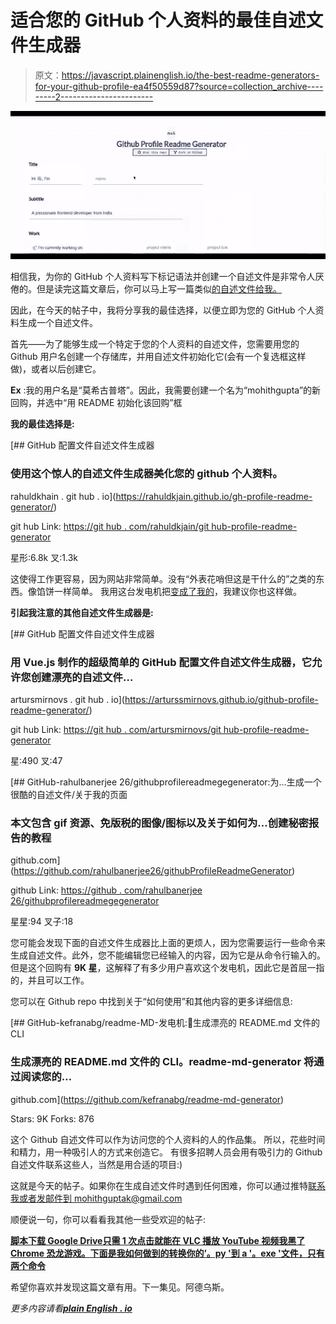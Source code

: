 # 适合您的 GitHub 个人资料的最佳自述文件生成器

> 原文：<https://javascript.plainenglish.io/the-best-readme-generators-for-your-github-profile-ea4f50559d87?source=collection_archive---------2----------------------->

![](img/708b30072f813390be16043b9bc37f66.png)

相信我，为你的 GitHub 个人资料写下标记语法并创建一个自述文件是非常令人厌倦的。但是读完这篇文章后，你可以马上写一篇类似[的自述文件给我。](https://github.com/mohithgupta)

因此，在今天的帖子中，我将分享我的最佳选择，以便立即为您的 GitHub 个人资料生成一个自述文件。

首先——为了能够生成一个特定于您的个人资料的自述文件，您需要用您的 Github 用户名创建一个存储库，并用自述文件初始化它(会有一个复选框这样做)，或者以后创建它。

**Ex** :我的用户名是“莫希古普塔”。因此，我需要创建一个名为“mohithgupta”的新回购，并选中“用 README 初始化该回购”框

**我的最佳选择是:**

 [## GitHub 配置文件自述文件生成器

### 使用这个惊人的自述文件生成器美化您的 github 个人资料。

rahuldkhain . git hub . io](https://rahuldkjain.github.io/gh-profile-readme-generator/) 

git hub Link:
[https://git hub . com/rahuldkjain/git hub-profile-readme-generator](https://github.com/rahuldkjain/github-profile-readme-generator)

星形:6.8k
叉:1.3k

这使得工作更容易，因为网站非常简单。没有“外表花哨但这是干什么的”之类的东西。像馅饼一样简单。
我用这台发电机把[变成了我的](https://github.com/mohithgupta)，我建议你也这样做。

**引起我注意的其他自述文件生成器是:**

[](https://arturssmirnovs.github.io/github-profile-readme-generator/) [## GitHub 配置文件自述文件生成器

### 用 Vue.js 制作的超级简单的 GitHub 配置文件自述文件生成器，它允许您创建漂亮的自述文件…

artursmirnovs . git hub . io](https://arturssmirnovs.github.io/github-profile-readme-generator/) 

git hub Link:
[https://git hub . com/artursmirnovs/git hub-profile-readme-generator](https://github.com/arturssmirnovs/github-profile-readme-generator)

星:490
叉:47

[](https://github.com/rahulbanerjee26/githubProfileReadmeGenerator) [## GitHub-rahulbanerjee 26/githubprofilereadmegegenerator:为…生成一个很酷的自述文件/关于我的页面

### 本文包含 gif 资源、免版税的图像/图标以及关于如何为…创建秘密报告的教程

github.com](https://github.com/rahulbanerjee26/githubProfileReadmeGenerator) 

github Link:
[https://github . com/rahulbanerjee 26/githubprofilereadmegegenerator](https://github.com/rahulbanerjee26/githubProfileReadmeGenerator)

星星:94
叉子:18

您可能会发现下面的自述文件生成器比上面的更烦人，因为您需要运行一些命令来生成自述文件。此外，您不能编辑您已经输入的内容，因为它是从命令行输入的。
但是这个回购有 **9K 星**，这解释了有多少用户喜欢这个发电机，因此它是首屈一指的，并且可以工作。

您可以在 Github repo 中找到关于“如何使用”和其他内容的更多详细信息:

[](https://github.com/kefranabg/readme-md-generator) [## GitHub-kefranabg/readme-MD-发电机:📄生成漂亮的 README.md 文件的 CLI

### 生成漂亮的 README.md 文件的 CLI。readme-md-generator 将通过阅读您的…

github.com](https://github.com/kefranabg/readme-md-generator) 

Stars: 9K
Forks: 876

这个 Github 自述文件可以作为访问您的个人资料的人的作品集。
所以，花些时间和精力，用一种吸引人的方式来创造它。
有很多招聘人员会用有吸引力的 Github 自述文件联系这些人，当然是用合适的项目:)

这就是今天的帖子。如果你在生成自述文件时遇到任何困难，你可以通过推特[联系我或者发邮件到 mohithguptak@gmail.com](https://twitter.com/tobeawebdev)

顺便说一句，你可以看看我其他一些受欢迎的帖子:

[**脚本下载 Google Drive**](https://mohithgupta.medium.com/how-i-coded-a-script-to-download-the-download-restricted-files-of-google-drive-718e74c55a68?source=your_stories_page-------------------------------------)[**只需 1 次点击**](https://python.plainenglish.io/play-youtube-videos-in-vlc-with-just-1-click-2baca84c03f3)[**就能在 VLC 播放 YouTube 视频我黑了 Chrome 恐龙游戏。下面是我如何做到的**](/an-immortal-dinosaur-and-the-fastest-too-hack-the-dino-game-7c5716c53e8b)[**转换你的’。py '到 a '。exe '文件，只有两个命令**](https://python.plainenglish.io/convert-your-py-to-exe-with-just-2-commands-4c6cefe9af4c)

希望你喜欢并发现这篇文章有用。下一集见。阿德乌斯。

*更多内容请看*[***plain English . io***](http://plainenglish.io/)